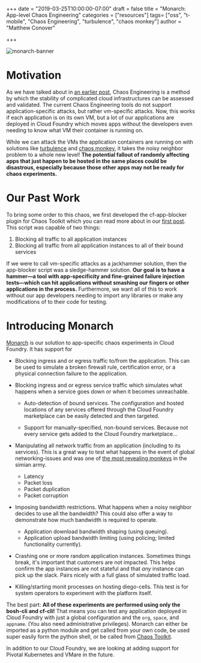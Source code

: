 +++
date = "2019-03-25T10:00:00-07:00"
draft = false
title = "Monarch: App-level Chaos Engineering"
categories = ["resources"]
tags= ["oss", "t-mobile", "Chaos Engineering", "turbulence", "chaos monkey"]
author = "Matthew Conover"

+++

![monarch-banner](/blog/monarch-app-level.png#center)  

# Motivation
As we have talked about in [an earlier post](https://opensource.t-mobile.com/blog/posts/chaos-engineering/), Chaos Engineering is a method by which the stability of complicated cloud infrastructures can be assessed and validated. The current Chaos Engineering tools do not support application-specific attacks, but rather vm-specific attacks. Now, this works if each application is on its own VM, but a lot of our applications are deployed in Cloud Foundry which moves apps without the developers even needing to know what VM their container is running on.

While we can attack the VMs the application containers are running on with solutions like [turbulence](https://github.com/cppforlife/turbulence-release) and [chaos monkey](https://github.com/Netflix/SimianArmy/wiki/Chaos-Monkey), it takes the noisy neighbor problem to a whole new level! **The potential fallout of randomly affecting apps that just happen to be hosted in the same places could be disastrous, especially because those other apps may not be ready for chaos experiments.**


# Our Past Work
To bring some order to this chaos, we first developed the cf-app-blocker plugin for Chaos Toolkit which you can read more about in our [first post](https://opensource.t-mobile.com/blog/posts/chaos-engineering/). This script was capable of two things:

1. Blocking all traffic to all application instances
2. Blocking all traffic from all application instances to all of their bound services

If we were to call vm-specific attacks as a jackhammer solution, then the app-blocker script was a sledge-hammer solution. **Our goal is to have a hammer—a tool with app-specificity and fine-grained failure injection tests—which can hit applications without smashing our fingers or other applications in the process.** Furthermore, we want all of this to work without our app developers needing to import any libraries or make any modifications of to their code for testing.


# Introducing Monarch
[Monarch](https://github.com/tmobile/monarch) is our solution to app-specific chaos experiments in Cloud Foundry. It has support for

- Blocking ingress and or egress traffic to/from the application. This can be used to simulate a broken firewall rule, certification error, or a physical connection failure to the application.

- Blocking ingress and or egress service traffic which simulates what happens when a service goes down or when it becomes unreachable.

    - Auto-detection of bound services. The configuration and hosted locations of any services offered through the Cloud Foundry marketplace can be easily detected and then targeted.

    - Support for manually-specified, non-bound services. Because not every service gets added to the Cloud Foundry marketplace...

- Manipulating all network traffic from an application (including to its services). This is a great way to test what happens in the event of global networking-issues and was one of [the most revealing monkeys](https://medium.com/netflix-techblog/fit-failure-injection-testing-35d8e2a9bb2) in the simian army.

    - Latency
    - Packet loss
    - Packet duplication
    - Packet corruption

- Imposing bandwidth restrictions. What happens when a noisy neighbor decides to use all the bandwidth? This could also offer a way to demonstrate how much bandwidth is required to operate.

    - Application download bandwidth shaping (using queuing).
    - Application upload bandwidth limiting (using policing; limited functionality currently).

- Crashing one or more random application instances. Sometimes things break, it's important that customers are not impacted. This helps confirm the app instances are not stateful and that *any* instance can pick up the slack. Pairs nicely with a full glass of simulated traffic load.

- Killing/starting monit processes on hosting diego-cells. This test is for system operators to experiment with the platform itself.

The best part: **All of these experiments are performed using only the bosh-cli and cf-cli!** That means you can test any application deployed in Cloud Foundry with just a global configuration and the `org`, `space`, and `appname`. (You also need administrative privileges). Monarch can either be imported as a python module and get called from your own code, be used super easily form the python shell, or be called from [Chaos Toolkit](https://chaostoolkit.org/).

In addition to our Cloud Foundry, we are looking at adding support for Pivotal Kubernetes and VMare in the future.
